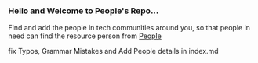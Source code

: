 ### Hello and Welcome to People's Repo...

Find and add the people in tech communities around you, so that people in need can find the resource person from [People](people.aks.one)

fix Typos, Grammar Mistakes and Add People details in index.md
